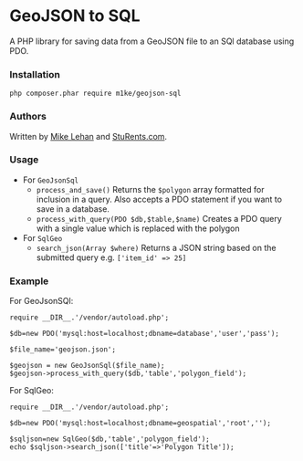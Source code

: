 # GeoJSON to SQL

A PHP library for saving data from a GeoJSON file to an SQl database using PDO.

### Installation

`php composer.phar require m1ke/geojson-sql`

### Authors

Written by [Mike Lehan](http://twitter.com/m1ke) and [StuRents.com](http://sturents.com).

### Usage

* For `GeoJsonSql`
  * `process_and_save()` Returns the `$polygon` array formatted for inclusion in a query. Also accepts a PDO statement if you want to save in a database.
  * `process_with_query(PDO $db,$table,$name)` Creates a PDO query with a single value which is replaced with the polygon
* For `SqlGeo`
  * `search_json(Array $where)` Returns a JSON string based on the submitted query e.g. `['item_id' => 25]`

### Example

For GeoJsonSQl:

    require __DIR__.'/vendor/autoload.php';

    $db=new PDO('mysql:host=localhost;dbname=database','user','pass');

    $file_name='geojson.json';

    $geojson = new GeoJsonSql($file_name);
    $geojson->process_with_query($db,'table','polygon_field');

For SqlGeo:

    require __DIR__.'/vendor/autoload.php';

	$db=new PDO('mysql:host=localhost;dbname=geospatial','root','');

	$sqljson=new SqlGeo($db,'table','polygon_field');
	echo $sqljson->search_json(['title'=>'Polygon Title']);
